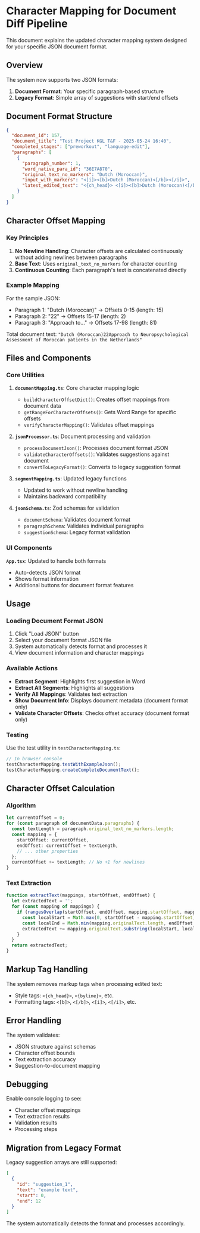 # Character Mapping for Document Diff Pipeline

This document explains the updated character mapping system designed for your specific JSON document format.

## Overview

The system now supports two JSON formats:
1. **Document Format**: Your specific paragraph-based structure
2. **Legacy Format**: Simple array of suggestions with start/end offsets

## Document Format Structure

```json
{
  "document_id": 157,
  "document_title": "Test Project KGL T&F - 2025-05-24 16:40",
  "completed_stages": ["preworkout", "language-edit"],
  "paragraphs": [
    {
      "paragraph_number": 1,
      "word_native_para_id": "36E7A870",
      "original_text_no_markers": "Dutch (Moroccan)",
      "input_with_markers": "<[i]><[b]>Dutch (Moroccan)<[/b]><[/i]>",
      "latest_edited_text": "<{ch_head}> <[i]><[b]>Dutch (Moroccan)<[/b]><[/i]>"
    }
  ]
}
```

## Character Offset Mapping

### Key Principles

1. **No Newline Handling**: Character offsets are calculated continuously without adding newlines between paragraphs
2. **Base Text**: Uses `original_text_no_markers` for character counting
3. **Continuous Counting**: Each paragraph's text is concatenated directly

### Example Mapping

For the sample JSON:
- Paragraph 1: "Dutch (Moroccan)" → Offsets 0-15 (length: 15)
- Paragraph 2: "22" → Offsets 15-17 (length: 2)  
- Paragraph 3: "Approach to..." → Offsets 17-98 (length: 81)

Total document text: `"Dutch (Moroccan)22Approach to Neuropsychological Assessment of Moroccan patients in the Netherlands"`

## Files and Components

### Core Utilities

1. **`documentMapping.ts`**: Core character mapping logic
   - `buildCharacterOffsetDict()`: Creates offset mappings from document data
   - `getRangeForCharacterOffsets()`: Gets Word Range for specific offsets
   - `verifyCharacterMapping()`: Validates offset mappings

2. **`jsonProcessor.ts`**: Document processing and validation
   - `processDocumentJson()`: Processes document format JSON
   - `validateCharacterOffsets()`: Validates suggestions against document
   - `convertToLegacyFormat()`: Converts to legacy suggestion format

3. **`segmentMapping.ts`**: Updated legacy functions
   - Updated to work without newline handling
   - Maintains backward compatibility

4. **`jsonSchema.ts`**: Zod schemas for validation
   - `documentSchema`: Validates document format
   - `paragraphSchema`: Validates individual paragraphs
   - `suggestionSchema`: Legacy format validation

### UI Components

**`App.tsx`**: Updated to handle both formats
- Auto-detects JSON format
- Shows format information
- Additional buttons for document format features

## Usage

### Loading Document Format JSON

1. Click "Load JSON" button
2. Select your document format JSON file
3. System automatically detects format and processes it
4. View document information and character mappings

### Available Actions

- **Extract Segment**: Highlights first suggestion in Word
- **Extract All Segments**: Highlights all suggestions
- **Verify All Mappings**: Validates text extraction
- **Show Document Info**: Displays document metadata (document format only)
- **Validate Character Offsets**: Checks offset accuracy (document format only)

### Testing

Use the test utility in `testCharacterMapping.ts`:

```typescript
// In browser console
testCharacterMapping.testWithExampleJson();
testCharacterMapping.createCompleteDocumentText();
```

## Character Offset Calculation

### Algorithm

```typescript
let currentOffset = 0;
for (const paragraph of documentData.paragraphs) {
  const textLength = paragraph.original_text_no_markers.length;
  const mapping = {
    startOffset: currentOffset,
    endOffset: currentOffset + textLength,
    // ... other properties
  };
  currentOffset += textLength; // No +1 for newlines
}
```

### Text Extraction

```typescript
function extractText(mappings, startOffset, endOffset) {
  let extractedText = '';
  for (const mapping of mappings) {
    if (rangesOverlap(startOffset, endOffset, mapping.startOffset, mapping.endOffset)) {
      const localStart = Math.max(0, startOffset - mapping.startOffset);
      const localEnd = Math.min(mapping.originalText.length, endOffset - mapping.startOffset);
      extractedText += mapping.originalText.substring(localStart, localEnd);
    }
  }
  return extractedText;
}
```

## Markup Tag Handling

The system removes markup tags when processing edited text:
- Style tags: `<{ch_head}>`, `<{byline}>`, etc.
- Formatting tags: `<[b]>`, `<[/b]>`, `<[i]>`, `<[/i]>`, etc.

## Error Handling

The system validates:
- JSON structure against schemas
- Character offset bounds
- Text extraction accuracy
- Suggestion-to-document mapping

## Debugging

Enable console logging to see:
- Character offset mappings
- Text extraction results
- Validation results
- Processing steps

## Migration from Legacy Format

Legacy suggestion arrays are still supported:
```json
[
  {
    "id": "suggestion_1",
    "text": "example text",
    "start": 0,
    "end": 12
  }
]
```

The system automatically detects the format and processes accordingly.
